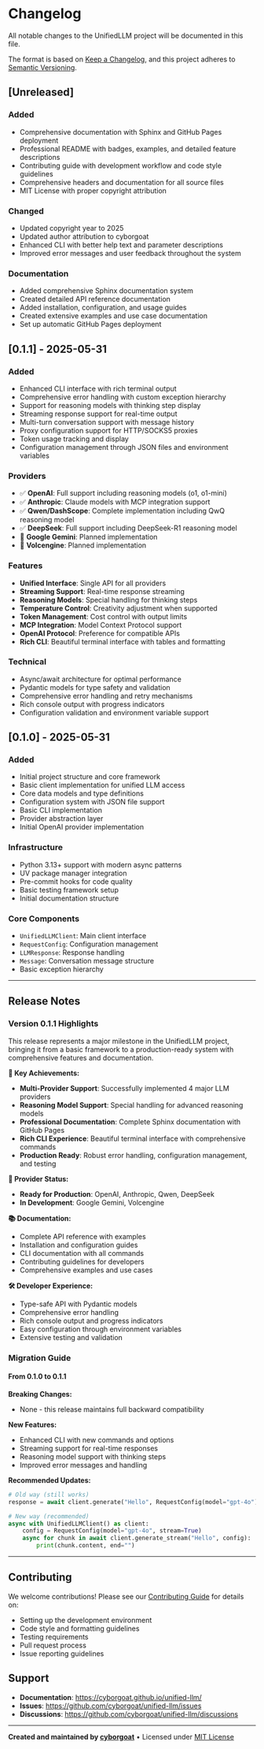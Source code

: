 # Changelog

All notable changes to the UnifiedLLM project will be documented in this file.

The format is based on [Keep a Changelog](https://keepachangelog.com/en/1.0.0/),
and this project adheres to [Semantic Versioning](https://semver.org/spec/v2.0.0.html).

## [Unreleased]

### Added
- Comprehensive documentation with Sphinx and GitHub Pages deployment
- Professional README with badges, examples, and detailed feature descriptions
- Contributing guide with development workflow and code style guidelines
- Comprehensive headers and documentation for all source files
- MIT License with proper copyright attribution

### Changed
- Updated copyright year to 2025
- Updated author attribution to cyborgoat
- Enhanced CLI with better help text and parameter descriptions
- Improved error messages and user feedback throughout the system

### Documentation
- Added comprehensive Sphinx documentation system
- Created detailed API reference documentation
- Added installation, configuration, and usage guides
- Created extensive examples and use case documentation
- Set up automatic GitHub Pages deployment

## [0.1.1] - 2025-05-31

### Added
- Enhanced CLI interface with rich terminal output
- Comprehensive error handling with custom exception hierarchy
- Support for reasoning models with thinking step display
- Streaming response support for real-time output
- Multi-turn conversation support with message history
- Proxy configuration support for HTTP/SOCKS5 proxies
- Token usage tracking and display
- Configuration management through JSON files and environment variables

### Providers
- ✅ **OpenAI**: Full support including reasoning models (o1, o1-mini)
- ✅ **Anthropic**: Claude models with MCP integration support
- ✅ **Qwen/DashScope**: Complete implementation including QwQ reasoning model
- ✅ **DeepSeek**: Full support including DeepSeek-R1 reasoning model
- 🚧 **Google Gemini**: Planned implementation
- 🚧 **Volcengine**: Planned implementation

### Features
- **Unified Interface**: Single API for all providers
- **Streaming Support**: Real-time response streaming
- **Reasoning Models**: Special handling for thinking steps
- **Temperature Control**: Creativity adjustment when supported
- **Token Management**: Cost control with output limits
- **MCP Integration**: Model Context Protocol support
- **OpenAI Protocol**: Preference for compatible APIs
- **Rich CLI**: Beautiful terminal interface with tables and formatting

### Technical
- Async/await architecture for optimal performance
- Pydantic models for type safety and validation
- Comprehensive error handling and retry mechanisms
- Rich console output with progress indicators
- Configuration validation and environment variable support

## [0.1.0] - 2025-05-31

### Added
- Initial project structure and core framework
- Basic client implementation for unified LLM access
- Core data models and type definitions
- Configuration system with JSON file support
- Basic CLI implementation
- Provider abstraction layer
- Initial OpenAI provider implementation

### Infrastructure
- Python 3.13+ support with modern async patterns
- UV package manager integration
- Pre-commit hooks for code quality
- Basic testing framework setup
- Initial documentation structure

### Core Components
- `UnifiedLLMClient`: Main client interface
- `RequestConfig`: Configuration management
- `LLMResponse`: Response handling
- `Message`: Conversation message structure
- Basic exception hierarchy

---

## Release Notes

### Version 0.1.1 Highlights

This release represents a major milestone in the UnifiedLLM project, bringing it from a basic framework to a production-ready system with comprehensive features and documentation.

**🎯 Key Achievements:**
- **Multi-Provider Support**: Successfully implemented 4 major LLM providers
- **Reasoning Model Support**: Special handling for advanced reasoning models
- **Professional Documentation**: Complete Sphinx documentation with GitHub Pages
- **Rich CLI Experience**: Beautiful terminal interface with comprehensive commands
- **Production Ready**: Robust error handling, configuration management, and testing

**🚀 Provider Status:**
- **Ready for Production**: OpenAI, Anthropic, Qwen, DeepSeek
- **In Development**: Google Gemini, Volcengine

**📚 Documentation:**
- Complete API reference with examples
- Installation and configuration guides
- CLI documentation with all commands
- Contributing guidelines for developers
- Comprehensive examples and use cases

**🛠️ Developer Experience:**
- Type-safe API with Pydantic models
- Comprehensive error handling
- Rich console output and progress indicators
- Easy configuration through environment variables
- Extensive testing and validation

### Migration Guide

#### From 0.1.0 to 0.1.1

**Breaking Changes:**
- None - this release maintains full backward compatibility

**New Features:**
- Enhanced CLI with new commands and options
- Streaming support for real-time responses
- Reasoning model support with thinking steps
- Improved error messages and handling

**Recommended Updates:**
```python
# Old way (still works)
response = await client.generate("Hello", RequestConfig(model="gpt-4o"))

# New way (recommended)
async with UnifiedLLMClient() as client:
    config = RequestConfig(model="gpt-4o", stream=True)
    async for chunk in await client.generate_stream("Hello", config):
        print(chunk.content, end="")
```

---

## Contributing

We welcome contributions! Please see our [Contributing Guide](CONTRIBUTING.md) for details on:

- Setting up the development environment
- Code style and formatting guidelines
- Testing requirements
- Pull request process
- Issue reporting guidelines

## Support

- **Documentation**: https://cyborgoat.github.io/unified-llm/
- **Issues**: https://github.com/cyborgoat/unified-llm/issues
- **Discussions**: https://github.com/cyborgoat/unified-llm/discussions

---

**Created and maintained by [cyborgoat](https://github.com/cyborgoat)** • Licensed under [MIT License](LICENSE) 